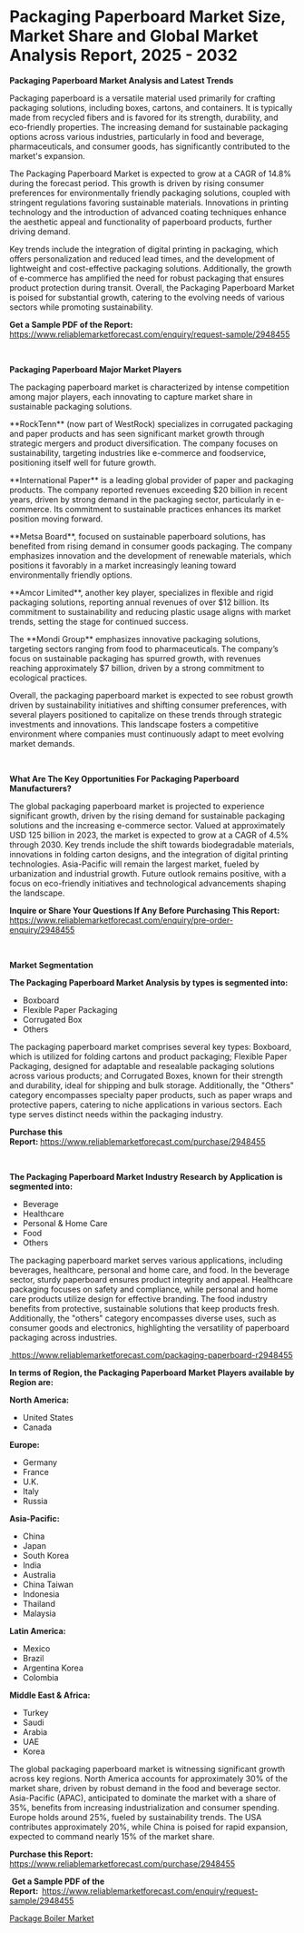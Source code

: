 <p><h1>Packaging Paperboard Market Size, Market Share and Global Market Analysis Report, 2025 - 2032</h1></p><p><strong>Packaging Paperboard Market Analysis and Latest Trends</strong></p>
<p><p>Packaging paperboard is a versatile material used primarily for crafting packaging solutions, including boxes, cartons, and containers. It is typically made from recycled fibers and is favored for its strength, durability, and eco-friendly properties. The increasing demand for sustainable packaging options across various industries, particularly in food and beverage, pharmaceuticals, and consumer goods, has significantly contributed to the market's expansion.</p><p>The Packaging Paperboard Market is expected to grow at a CAGR of 14.8% during the forecast period. This growth is driven by rising consumer preferences for environmentally friendly packaging solutions, coupled with stringent regulations favoring sustainable materials. Innovations in printing technology and the introduction of advanced coating techniques enhance the aesthetic appeal and functionality of paperboard products, further driving demand.</p><p>Key trends include the integration of digital printing in packaging, which offers personalization and reduced lead times, and the development of lightweight and cost-effective packaging solutions. Additionally, the growth of e-commerce has amplified the need for robust packaging that ensures product protection during transit. Overall, the Packaging Paperboard Market is poised for substantial growth, catering to the evolving needs of various sectors while promoting sustainability.</p></p>
<p><strong>Get a Sample PDF of the Report:&nbsp;</strong> <a href="https://www.reliablemarketforecast.com/enquiry/request-sample/2948455?utm_campaign=2810&utm_medium=2&utm_source=Github&utm_content=ia&utm_term=12032025&utm_id=packaging-paperboard">https://www.reliablemarketforecast.com/enquiry/request-sample/2948455</a></p>
<p>&nbsp;</p>
<p><strong>Packaging Paperboard Major Market Players</strong></p>
<p><p>The packaging paperboard market is characterized by intense competition among major players, each innovating to capture market share in sustainable packaging solutions. </p><p>**RockTenn** (now part of WestRock) specializes in corrugated packaging and paper products and has seen significant market growth through strategic mergers and product diversification. The company focuses on sustainability, targeting industries like e-commerce and foodservice, positioning itself well for future growth.</p><p>**International Paper** is a leading global provider of paper and packaging products. The company reported revenues exceeding $20 billion in recent years, driven by strong demand in the packaging sector, particularly in e-commerce. Its commitment to sustainable practices enhances its market position moving forward.</p><p>**Metsa Board**, focused on sustainable paperboard solutions, has benefited from rising demand in consumer goods packaging. The company emphasizes innovation and the development of renewable materials, which positions it favorably in a market increasingly leaning toward environmentally friendly options.</p><p>**Amcor Limited**, another key player, specializes in flexible and rigid packaging solutions, reporting annual revenues of over $12 billion. Its commitment to sustainability and reducing plastic usage aligns with market trends, setting the stage for continued success.</p><p>The **Mondi Group** emphasizes innovative packaging solutions, targeting sectors ranging from food to pharmaceuticals. The company’s focus on sustainable packaging has spurred growth, with revenues reaching approximately $7 billion, driven by a strong commitment to ecological practices.</p><p>Overall, the packaging paperboard market is expected to see robust growth driven by sustainability initiatives and shifting consumer preferences, with several players positioned to capitalize on these trends through strategic investments and innovations. This landscape fosters a competitive environment where companies must continuously adapt to meet evolving market demands.</p></p>
<p>&nbsp;</p>
<p><strong>What Are The Key Opportunities For Packaging Paperboard Manufacturers?</strong></p>
<p><p>The global packaging paperboard market is projected to experience significant growth, driven by the rising demand for sustainable packaging solutions and the increasing e-commerce sector. Valued at approximately USD 125 billion in 2023, the market is expected to grow at a CAGR of 4.5% through 2030. Key trends include the shift towards biodegradable materials, innovations in folding carton designs, and the integration of digital printing technologies. Asia-Pacific will remain the largest market, fueled by urbanization and industrial growth. Future outlook remains positive, with a focus on eco-friendly initiatives and technological advancements shaping the landscape.</p></p>
<p><strong>Inquire or Share Your Questions If Any Before Purchasing This Report:</strong> <a href="https://www.reliablemarketforecast.com/enquiry/pre-order-enquiry/2948455?utm_campaign=2810&utm_medium=2&utm_source=Github&utm_content=ia&utm_term=12032025&utm_id=packaging-paperboard">https://www.reliablemarketforecast.com/enquiry/pre-order-enquiry/2948455</a></p>
<p>&nbsp;</p>
<p><strong>Market Segmentation</strong></p>
<p><strong>The Packaging Paperboard Market Analysis by types is segmented into:</strong></p>
<p><ul><li>Boxboard</li><li>Flexible Paper Packaging</li><li>Corrugated Box</li><li>Others</li></ul></p>
<p><p>The packaging paperboard market comprises several key types: Boxboard, which is utilized for folding cartons and product packaging; Flexible Paper Packaging, designed for adaptable and resealable packaging solutions across various products; and Corrugated Boxes, known for their strength and durability, ideal for shipping and bulk storage. Additionally, the "Others" category encompasses specialty paper products, such as paper wraps and protective papers, catering to niche applications in various sectors. Each type serves distinct needs within the packaging industry.</p></p>
<p><strong>Purchase this Report:&nbsp;</strong><a href="https://www.reliablemarketforecast.com/purchase/2948455?utm_campaign=2810&utm_medium=2&utm_source=Github&utm_content=ia&utm_term=12032025&utm_id=packaging-paperboard">https://www.reliablemarketforecast.com/purchase/2948455</a></p>
<p>&nbsp;</p>
<p><strong>The Packaging Paperboard Market Industry Research by Application is segmented into:</strong></p>
<p><ul><li>Beverage</li><li>Healthcare</li><li>Personal & Home Care</li><li>Food</li><li>Others</li></ul></p>
<p><p>The packaging paperboard market serves various applications, including beverages, healthcare, personal and home care, and food. In the beverage sector, sturdy paperboard ensures product integrity and appeal. Healthcare packaging focuses on safety and compliance, while personal and home care products utilize design for effective branding. The food industry benefits from protective, sustainable solutions that keep products fresh. Additionally, the "others" category encompasses diverse uses, such as consumer goods and electronics, highlighting the versatility of paperboard packaging across industries.</p></p>
<p><a href="https://www.reliablemarketforecast.com/packaging-paperboard-r2948455?utm_campaign=2810&utm_medium=2&utm_source=Github&utm_content=ia&utm_term=12032025&utm_id=packaging-paperboard">&nbsp;https://www.reliablemarketforecast.com/packaging-paperboard-r2948455</a></p>
<p><strong>In terms of Region, the Packaging Paperboard Market Players available by Region are:</strong></p>
<p>
    <p> <strong> North America: </strong>
        <ul>
            <li>United States</li>
            <li>Canada</li>
        </ul>
        </p> 
    <p> <strong> Europe: </strong>
        <ul>
            <li>Germany</li>
            <li>France</li>
            <li>U.K.</li>
            <li>Italy</li>
            <li>Russia</li>
        </ul>
        </p> 
    <p> <strong> Asia-Pacific: </strong>
        <ul>
            <li>China</li>
            <li>Japan</li>
            <li>South Korea</li>
            <li>India</li>
            <li>Australia</li>
            <li>China Taiwan</li>
            <li>Indonesia</li>
            <li>Thailand</li>
            <li>Malaysia</li>
        </ul>
        </p> 
    <p> <strong> Latin America: </strong>
        <ul>
            <li>Mexico</li>
            <li>Brazil</li>
            <li>Argentina Korea</li>
            <li>Colombia</li>
        </ul>
        </p> 
    <p> <strong> Middle East & Africa: </strong>
        <ul>
            <li>Turkey</li>
            <li>Saudi</li>
            <li>Arabia</li>
            <li>UAE</li>
            <li>Korea</li>
        </ul>
    </p>
    </p>
<p><p>The global packaging paperboard market is witnessing significant growth across key regions. North America accounts for approximately 30% of the market share, driven by robust demand in the food and beverage sector. Asia-Pacific (APAC), anticipated to dominate the market with a share of 35%, benefits from increasing industrialization and consumer spending. Europe holds around 25%, fueled by sustainability trends. The USA contributes approximately 20%, while China is poised for rapid expansion, expected to command nearly 15% of the market share.</p></p>
<p><strong>Purchase this Report: </strong><a href="https://www.reliablemarketforecast.com/purchase/2948455?utm_campaign=2810&utm_medium=2&utm_source=Github&utm_content=ia&utm_term=12032025&utm_id=packaging-paperboard">https://www.reliablemarketforecast.com/purchase/2948455</a></p>
<p>&nbsp;<strong>Get a Sample PDF of the Report:&nbsp;&nbsp;</strong><a href="https://www.reliablemarketforecast.com/enquiry/request-sample/2948455?utm_campaign=2810&utm_medium=2&utm_source=Github&utm_content=ia&utm_term=12032025&utm_id=packaging-paperboard">https://www.reliablemarketforecast.com/enquiry/request-sample/2948455</a></p>
<p><strong></strong></p>
<p><p><a href="https://github.com/tabormahay2f/Market-Research-Report-List-1/blob/main/package-boiler-market.md?utm_campaign=2810&utm_medium=2&utm_source=Github&utm_content=ia&utm_term=12032025&utm_id=packaging-paperboard">Package Boiler Market</a></p></p>